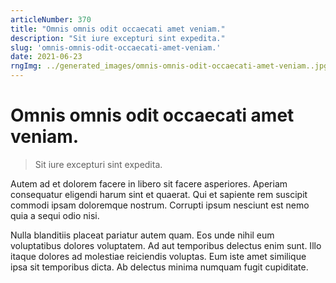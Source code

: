 ```yaml
---
articleNumber: 370
title: "Omnis omnis odit occaecati amet veniam."
description: "Sit iure excepturi sint expedita."
slug: 'omnis-omnis-odit-occaecati-amet-veniam.'
date: 2021-06-23
rngImg: ../generated_images/omnis-omnis-odit-occaecati-amet-veniam..jpg
---
```


# Omnis omnis odit occaecati amet veniam.

> Sit iure excepturi sint expedita.

Autem ad et dolorem facere in libero sit facere asperiores. Aperiam consequatur eligendi harum sint et quaerat. Qui et sapiente rem suscipit commodi ipsam doloremque nostrum. Corrupti ipsum nesciunt est nemo quia a sequi odio nisi.
 Nulla blanditiis placeat pariatur autem quam. Eos unde nihil eum voluptatibus dolores voluptatem. Ad aut temporibus delectus enim sunt. Illo itaque dolores ad molestiae reiciendis voluptas. Eum iste amet similique ipsa sit temporibus dicta. Ab delectus minima numquam fugit cupiditate.
